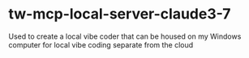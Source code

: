 # tw-mcp-local-server-claude3-7
Used to create a local vibe coder that can be housed on my Windows computer for local vibe coding separate from the cloud
